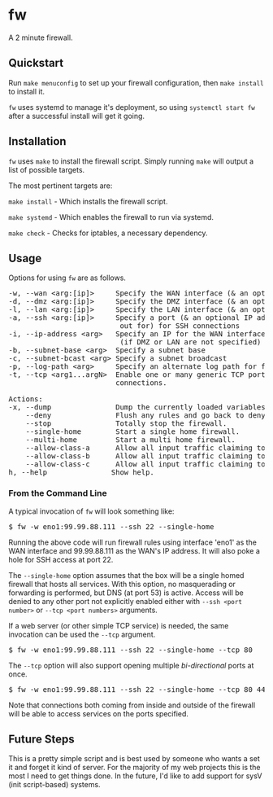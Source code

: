 # fw  

A 2 minute firewall.

## Quickstart

Run `make menuconfig` to set up your firewall configuration, then `make install` to install it.

`fw` uses systemd to manage it's deployment, so using `systemctl start fw` after a successful install will get it going.


## Installation

`fw` uses `make` to install the firewall script.  Simply running `make` will 
output a list of possible targets.


The most pertinent targets are:

`make install` - Which installs the firewall script.

`make systemd` - Which enables the firewall to run via systemd.

`make check` - Checks for iptables, a necessary dependency.


## Usage 

Options for using `fw` are as follows.

<pre>
-w, --wan &lt;arg:[ip]&gt;     Specify the WAN interface (& an optional IP address)
-d, --dmz &lt;arg:[ip]&gt;     Specify the DMZ interface (& an optional IP address)
-l, --lan &lt;arg:[ip]&gt;     Specify the LAN interface (& an optional IP address)
-a, --ssh &lt;arg:[ip]&gt;     Specify a port (& an optional IP address to listen 
                          out for) for SSH connections
-i, --ip-address &lt;arg&gt;   Specify an IP for the WAN interface 
                          (if DMZ or LAN are not specified)
-b, --subnet-base &lt;arg&gt;  Specify a subnet base
-c, --subnet-bcast &lt;arg&gt; Specify a subnet broadcast
-p, --log-path &lt;arg&gt;     Specify an alternate log path for firewall messages 
-t, --tcp &lt;arg1...argN&gt;  Enable one or many generic TCP ports to listen for 
                         connections.

Actions:
-x, --dump               Dump the currently loaded variables 
    --deny               Flush any rules and go back to deny-by-default policy.
    --stop               Totally stop the firewall.
    --single-home        Start a single home firewall.
    --multi-home         Start a multi home firewall.
    --allow-class-a      Allow all input traffic claiming to be from Class A addresses
    --allow-class-b      Allow all input traffic claiming to be from Class B addresses
    --allow-class-c      Allow all input traffic claiming to be from Class C addresses
h, --help               Show help.
</pre>


### From the Command Line 

A typical invocation of `fw` will look something like:

<pre>
$ fw -w eno1:99.99.88.111 --ssh 22 --single-home
</pre>

Running the above code will run firewall rules using interface 'eno1' as
the WAN interface and 99.99.88.111 as the WAN's IP address.  It will also 
poke a hole for SSH access at port 22.  

The `--single-home` option assumes that the box will be a single homed firewall 
that hosts all services.  With this option, no masquerading or forwarding is 
performed, but DNS (at port 53) is active.  Access will be denied to any other port 
not explicitly enabled either with `--ssh <port number>` or `--tcp <port numbers>` 
arguments.   

If a web server (or other simple TCP service) is needed, the same invocation
can be used the `--tcp` argument. 

<pre>
$ fw -w eno1:99.99.88.111 --ssh 22 --single-home --tcp 80
</pre>

The `--tcp` option will also support opening multiple <i>bi-directional</i> 
ports at once.  

<pre>
$ fw -w eno1:99.99.88.111 --ssh 22 --single-home --tcp 80 443 1222
</pre>

Note that connections both coming from inside and outside of the firewall will 
be able to access services on the ports specified.


## Future Steps

This is a pretty simple script and is best used by someone who wants a set it and forget it kind of server.  For the majority of my web projects this is the most I need to get things done.  In the future, I'd like to add support for sysV (init script-based) systems.
